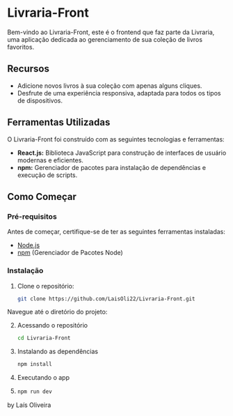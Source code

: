 # Livraria-Front

Bem-vindo ao Livraria-Front, este é o frontend que faz parte da Livraria, uma aplicação dedicada ao gerenciamento de sua coleção de livros favoritos.

## Recursos

- Adicione novos livros à sua coleção com apenas alguns cliques.
- Desfrute de uma experiência responsiva, adaptada para todos os tipos de dispositivos.

## Ferramentas Utilizadas

O Livraria-Front foi construído com as seguintes tecnologias e ferramentas:

- **React.js:** Biblioteca JavaScript para construção de interfaces de usuário modernas e eficientes.
- **npm:** Gerenciador de pacotes para instalação de dependências e execução de scripts.

## Como Começar

### Pré-requisitos

Antes de começar, certifique-se de ter as seguintes ferramentas instaladas:

- [Node.js](https://nodejs.org/)
- [npm](https://www.npmjs.com/) (Gerenciador de Pacotes Node)

### Instalação

1. Clone o repositório:

   ```bash
   git clone https://github.com/LaisOli22/Livraria-Front.git
Navegue até o diretório do projeto:

2. Acessando o repositório
   
   ```bash
   cd Livraria-Front

3. Instalando as dependências

    ```bash
   npm install

4. Executando o app
5.  
    ```bash
    npm run dev


by Laís Oliveira
